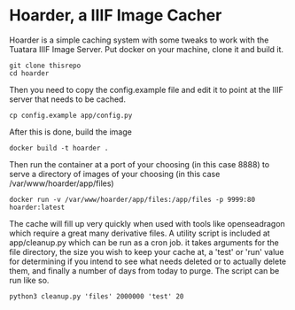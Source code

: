 # Hoarder, a IIIF Image Cacher

Hoarder is a simple caching system with some tweaks to work with the Tuatara IIIF Image Server.  Put docker on your machine, clone it and build it.

```
git clone thisrepo
cd hoarder
```

Then you need to copy the config.example file and edit it to point at the IIIF server that needs to be cached.
```
cp config.example app/config.py
```

After this is done, build the image
```
docker build -t hoarder .
```

Then run the container at a port of your choosing (in this case 8888) to serve a directory of images of your choosing (in this case /var/www/hoarder/app/files)

```docker run -v /var/www/hoarder/app/files:/app/files -p 9999:80 hoarder:latest```

The cache will fill up very quickly when used with tools like openseadragon which require a great many derivative files.  A utility script is included at app/cleanup.py which can be run as a cron job.  it takes arguments for the file directory, the size you wish to keep your cache at, a 'test' or 'run' value for determining if you intend to see what needs deleted or to actually delete them, and finally a number of days from today to purge.  The script can be run like so.

```python3 cleanup.py 'files' 2000000 'test' 20```
